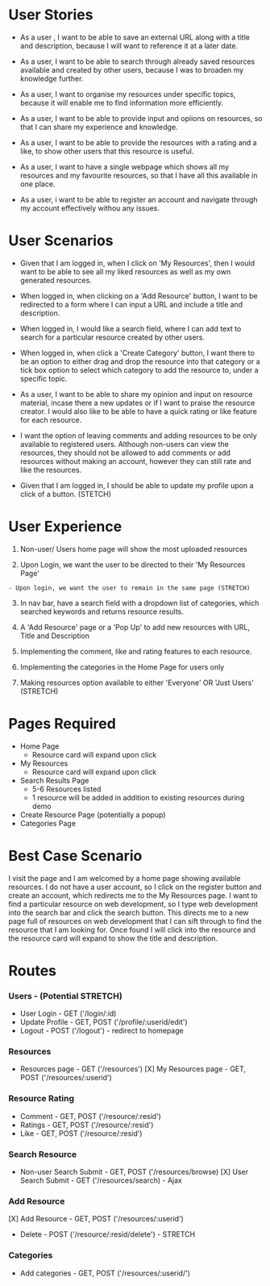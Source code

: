 # User Stories

- As a user , I want to be able to save an external URL along with a title and description, because I will want to reference it at a later date.

- As a user, I want to be able to search through already saved resources available and created by other users, because I was to broaden my knowledge further.

- As a user, I want to organise my resources under specific topics, because it will enable me to find information more efficiently.

 - As a user, I want to be able to provide input and opiions on resources, so that I can share my experience and knowledge.

  - As a user, I want to be able to provide the resources with a rating and a like, to show other users that this resource is useful.

  - As a user, I want to have a single webpage which shows all my resources and my favourite resources, so that I have all this available in one place.

  - As a user, i want to be able to register an account and navigate through my account effectively withou any issues.

  # User Scenarios

  -  Given that I am logged in, when I click on 'My Resources', then I would want to be able to see all my liked resources as well as my own generated resources.

  -  When logged in, when clicking on a 'Add Resource' button, I want to be redirected to a form where I can input a URL and include a title and description.

  - When logged in, I would like a search field, where I can add text to search for a particular resource created by other users.

  - When logged in, when click a 'Create Category' button, I want there to be an option to either drag and drop the resource into that category or a tick box option to select which category to add the resource to, under a specific topic.

  - As a user, I want to be able to share my opinion and input on resource material, incase there a new updates or if I want to praise the resource creator. I would also like to be able to have a quick rating or like feature for each resource.

  - I want the option of leaving comments and adding resources to be only available to registered users. Although non-users can view the resources, they should not be allowed to add comments or add resources without making an account, however they can still rate and like the resources.

  - Given that I am logged in, I should be able to update my profile upon a click of a button. (STETCH)


  # User Experience

  1. Non-user/ Users home page will show the most uploaded resources

  2.  Upon Login, we want the user to be directed to their 'My Resources Page'

    - Upon login, we want the user to remain in the same page (STRETCH)

  3. In nav bar, have a search field with a dropdown list of categories, which searched keywords and returns resource results.

  4. A 'Add Resource' page or a 'Pop Up' to add new resources with URL, Title and Description

  5. Implementing the comment, like and rating features to each resource.

  6. Implementing the categories in the Home Page for users only

  7. Making resources option available to either 'Everyone' OR 'Just Users' (STRETCH)
 
  # Pages Required

  - Home Page
    - Resource card will expand upon click
  - My Resources
    - Resource card will expand upon click
  - Search Results Page
    - 5-6 Resources listed
    - 1 resource will be added in addition to existing resources during demo
  - Create Resource Page (potentially a popup)
  - Categories Page

# Best Case Scenario

I visit the page and I am welcomed by a home page showing available resources. I do not have a user account, so I click on the register button and create an account, which redirects me to the My Resources page. I want to find a particular resource on web development, so I type web development into the search bar and click the search button. This directs me to a new page full of resources on web development that I can sift through to find the resource that I am looking for. Once found I will click into the resource and the resource card will expand to show the title and description.

# Routes 

### Users - (Potential STRETCH)
- User Login - GET ('/login/:id)
- Update Profile - GET, POST ('/profile/:userid/edit')
- Logout - POST ('/logout') - redirect to homepage

### Resources 
- Resources page - GET ('/resources')
[X] My Resources page - GET, POST ('/resources/:userid')

### Resource Rating
- Comment - GET, POST ('/resource/:resid')
- Ratings - GET, POST ('/resource/:resid')
- Like - GET, POST ('/resource/:resid')

### Search Resource
- Non-user Search Submit - GET, POST ('/resources/browse)
[X] User Search Submit - GET ('/resources/search) - Ajax

### Add Resource
[X] Add Resource - GET, POST ('/resources/:userid')
- Delete - POST ('/resource/:resid/delete') - STRETCH

### Categories
- Add categories - GET, POST ('/resources/:userid/')
